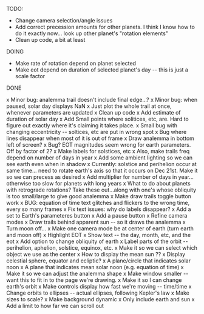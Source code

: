 TODO:

* Change camera selection/angle issues
* Add correct precession amounts for other planets. I think I know how to do it exactly now... look up other planet's "rotation elements"
* Clean up code, a bit at least

DOING

* Make rate of rotation depend on planet selected
* Make eot depend on duration of selected planet's day -- this is just a scale
factor 

DONE

x Minor bug: analemma trail doesn't include final edge...?
x Minor bug: when paused, solar day displays NaN
x Just plot the whole trail at once, whenever parameters are updated
x Clean up code
x Add estimate of duration of solar day
x Add Small points where solitices, etc, are. Hard to figure out exactly where it's claiming it takes place.
x Small bug with changing eccentricity -- soltices, etc are put in wrong spot
x Bug where lines disappear when most of it is out of frame
x Draw analemma in bottom left of screen?
x Bug? EOT magnitudes seem wrong for earth parameters. Off by factor of 2?
x Make labels for solstices, etc
x Also, make trails freq depend on number of days in year
x Add some ambient lighting so we can see earth even when in shadow
x Currently: solstice and perihelion occur at same time... need to rotate earth's axis so that it occurs
  on Dec 21st. Make it so we can precess as desired
x Add multiplier for number of days in year... otherwise too slow for planets with long years
x What to do about planets with retrograde rotations?
  Take these out...along with one's whose obliquity is too small/large to give good analemma
x Make draw trails toggle button work
x BUG: equation of time text glitches and flickers to the wrong time, every so many frames
x Fix text issues: why do labels disappear?
x Add a set to Earth's parameteres button
x Add a pause button
x Refine camera modes
x Draw trails behind apparent sun -- so it draws the analemma
x Turn moon off...
x Make one camera mode be at center of earth (turn earth and moon off)
x Highlight EOT
x Show text -- the day, month, etc, and the eot
x Add option to change obliquity of earth
x Label parts of the orbit -- perihelion, aphelion, solstice, equinox, etc.
x Make it so we can select which object we use as the center
x How to display the mean sun ??
x Display celestial sphere, equator and ecliptic?
x A plane/circle that indicates solar noon
x A plane that indicates mean solar noon (e.g. equation of time)
x Make it so we can adjust the analemma shape
x Make window smaller -- want this to fit in to the page we're drawing. 
x Make it so I can change earth's orbit
x Make controls display how fast we're moving -- time/time
x Change orbits to ellipses -- actual ellipses, following Kepler's law
x Make sizes to scale?
x Make background dynamic
x Only include earth and sun
x Add a limit to how far we can scroll out

